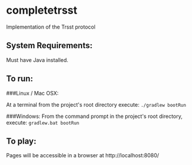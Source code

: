 completetrsst
=============

Implementation of the Trsst protocol

System Requirements:
---------
Must have Java installed.

To run:
-------

###Linux / Mac OSX:

At a terminal from the project's root directory execute:
`./gradlew bootRun`

###Windows:
From the command prompt in the project's root directory, execute:
`gradlew.bat bootRun`

To play:
--------
Pages will be accessible in a browser at http://localhost:8080/
